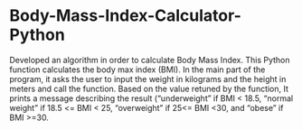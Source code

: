 # Body-Mass-Index-Calculator-Python
Developed an algorithm in order to calculate Body Mass Index.
This Python function calculates the body max index (BMI). 
In the main part of the program, it asks the user to input the weight in kilograms and the height in meters
and call the function. Based on the value retuned by the function, It prints a message describing the result
(“underweight” if BMI < 18.5, “normal weight” if 18.5 <= BMI < 25, “overweight” if 25<= BMI <30, and “obese” if BMI >=30.
 
